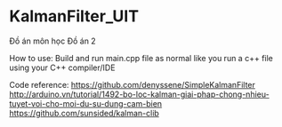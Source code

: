 # KalmanFilter_UIT
Đồ án môn học Đồ án 2

How to use: Build and run main.cpp file as normal like you run a c++ file using your C++ compiler/IDE

Code reference:
https://github.com/denyssene/SimpleKalmanFilter
http://arduino.vn/tutorial/1492-bo-loc-kalman-giai-phap-chong-nhieu-tuyet-voi-cho-moi-du-su-dung-cam-bien
https://github.com/sunsided/kalman-clib
